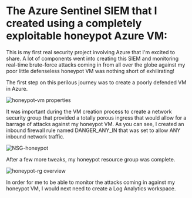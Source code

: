 # The Azure Sentinel SIEM that I created using a completely exploitable honeypot Azure VM:


This is my first real security project involving Azure that I'm excited to share. A lot of components went into creating this SIEM and monitoring real-time brute-force attacks coming in from all over the globe against my poor little defenseless honeypot VM was nothing short of exhilirating!

The first step on this perilous journey was to create a poorly defended VM in Azure. 

![honeypot-vm properties](https://user-images.githubusercontent.com/105020710/168947818-59d2afd4-6613-42fb-abaa-9074d3222853.jpg)

It was important during the VM creation process to create a network security group that provided a totally porous ingress that would allow for a barrage of attacks against my honeypot VM. As you can see, I created an inbound firewall rule named DANGER_ANY_IN that was set to allow ANY inbound network traffic.

![NSG-honeypot](https://user-images.githubusercontent.com/105020710/168949174-0da2ca09-6ac0-404b-bd00-958760330ef9.jpg)

After a few more tweaks, my honeypot resource group was complete.

![honeypot-rg overview](https://user-images.githubusercontent.com/105020710/168949778-08d6347f-94df-44c9-9176-5e521005b691.jpg)

In order for me to be able to monitor the attacks coming in against my honeypot VM, I would next need to create a Log Analytics workspace.
